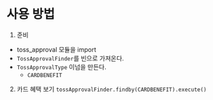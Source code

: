 # 사용 방법

1. 준비
- toss_approval 모듈을 import
- `TossApprovalFinder`를 빈으로 가져온다.
- `TossApprovalType` 이넘을 만든다.
  - `CARDBENEFIT`

2. 카드 혜택 보기
```tossApprovalFinder.findby(CARDBENEFIT).execute()```

